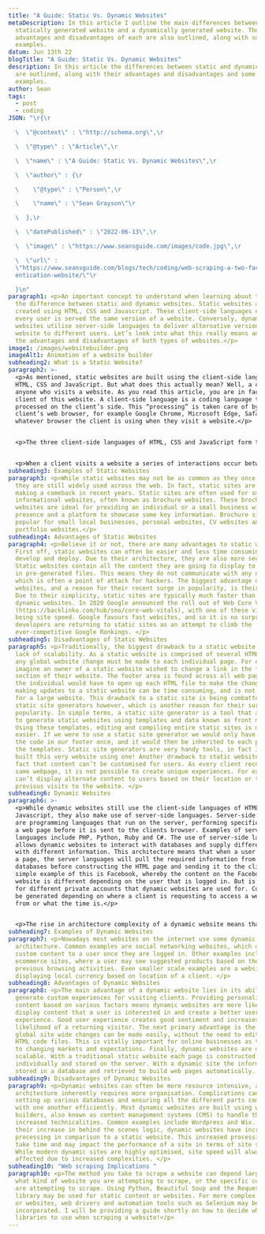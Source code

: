 ```yaml
---
title: "A Guide: Static Vs. Dynamic Websites"
metaDescription: In this article I outline the main differences between a
  statically generated website and a dynamically generated website. The main
  advantages and disadvantages of each are also outlined, along with some
  examples.
datum: Jun 13th 22
blogTitle: "A Guide: Static Vs. Dynamic Websites"
description: In this article the differences between static and dynamic websites
  are outlined, along with their advantages and disadvantages and some common
  examples.
author: Sean
tags:
  - post
  - coding
JSON: "\r{\r

  \  \"@context\" : \"http://schema.org\",\r

  \  \"@type\" : \"Article\",\r

  \  \"name\" : \"A Guide: Static Vs. Dynamic Websites\",\r

  \  \"author\" : {\r

  \    \"@type\" : \"Person\",\r

  \    \"name\" : \"Sean Grayson\"\r

  \  },\r

  \  \"datePublished\" : \"2022-06-13\",\r

  \  \"image\" : \"https://www.seansguide.com/images/code.jpg\",\r

  \  \"url\" :
  \"https://www.seansguide.com/blogs/tech/coding/web-scraping-a-two-factor-auth\
  entication-website/\"\r

  }\n"
paragraph1: <p>An important concept to understand when learning about the web is
  the difference between static and dynamic websites. Static websites are
  created using HTML, CSS and Javascript. These client-side languages ensure
  every user is served the same version of a website. Conversely, dynamic
  websites utilise server-side languages to deliver alternative versions of a
  website to different users. Let’s look into what this really means and explore
  the advantages and disadvantages of both types of websites.</p>
image1: /images/websitebuilder.png
imageAlt1: Animation of a website builder
subheading2: What is a Static Website?
paragraph2: >-
  <p>As mentioned, static websites are built using the client-side languages of
  HTML, CSS and JavaScript. But what does this actually mean? Well, a client is
  anyone who visits a website. As you read this article, you are in fact a
  client of this website. A client-side language is a coding language that is
  processed on the client’s side. This “processing” is taken care of by the
  client’s web browser, for example Google Chrome, Microsoft Edge, Safari, or
  whatever browser the client is using when they visit a website.</p>


  <p>The three client-side languages of HTML, CSS and JavaScript form the building blocks of today’s web. HTML files provide the structure of a website while CSS provides the styling. JavaScript contributes by providing functionality to different elements on a website, for example a button that displays more information when clicked. </p>


  <p>When a client visits a website a series of interactions occur between the client’s device and the server which stores the website. The client’s browser requests the files required to display the website on the client’s device. In the case of a static website, the server simply sends the required HTML, CSS and JavaScript files to the client’s browser. During this exchange between the client and the server, none of the files required for the website are altered. This means that every client who requests the website from the server is delivered the exact same content, meaning the website is the same for everyone who visits. Using JavaScript and CSS, a static website can be made interactive, but the term “static website” arises from the fact that the content is essentially the same. A static website does not depend on a database design whereby different information is pulled from the database and displayed depending on the client. </p>
subheading3: Examples of Static Websites
paragraph3: <p>While static websites may not be as common as they once were,
  they are still widely used across the web. In fact, static sites are even
  making a comeback in recent years. Static sites are often used for small
  informational websites, often known as brochure websites. These brochure
  websites are ideal for providing an individual or a small business with a web
  presence and a platform to showcase some key information. Brochure sites are
  popular for small local businesses, personal websites, CV websites and
  portfolio websites.</p>
subheading4: Advantages of Static Websites
paragraph4: <p>Believe it or not, there are many advantages to static websites.
  First off, static websites can often be easier and less time consuming to
  develop and deploy. Due to their architecture, they are also more secure.
  Static websites contain all the content they are going to display to a client
  in pre-generated files. This means they do not communicate with any databases,
  which is often a point of attack for hackers. The biggest advantage of static
  websites, and a reason for their recent surge in popularity, is their speed.
  Due to their simplicity, static sites are typically much faster than clunky
  dynamic websites. In 2020 Google announced the roll out of Web Core Vitals
  (https://backlinko.com/hub/seo/core-web-vitals), with one of these vitals
  being site speed. Google favours fast websites, and so it is no surprise that
  developers are returning to static sites as an attempt to climb the
  ever-competitive Google Rankings. </p>
subheading5: Disadvantages of Static Websites
paragraph5: <p>Traditionally, the biggest drawback to a static website is the
  lack of scalability. As a static website is comprised of several HTML pages,
  any global website change must be made to each individual page. For example,
  imagine an owner of a static website wished to change a link in the footer
  section of their website. The footer area is found across all web pages and so
  the individual would have to open up each HTML file to make the change. Thus,
  making updates to a static website can be time consuming, and is not practical
  for a large website. This drawback to a static site is being combatted by
  static site generators however, which is another reason for their surge in
  popularity. In simple terms, a static site generator is a tool that allows you
  to generate static websites using templates and data known as front matter.
  Using these templates, editing and compiling entire static sites is made much
  easier. If we were to use a static site generator we would only have to change
  the code in our footer once, and it would then be inherited to each page via
  the templates. Static site generators are very handy tools, in fact I have
  built this very website using one! Another drawback to static websites is the
  fact that content can’t be customised for users. As every client receives the
  same webpage, it is not possible to create unique experiences. For example, we
  can’t display alternate content to users based on their location or their
  previous visits to the website. </p>
subheading6: Dynamic Websites
paragraph6: >-
  <p>While dynamic websites still use the client-side languages of HTML, CSS and
  Javascript, they also make use of server-side languages. Server-side languages
  are programming languages that run on the server, performing specific tasks on
  a web page before it is sent to the clients browser. Examples of server-side
  languages include PHP, Python, Ruby and C#. The use of server-side languages
  allows dynamic websites to interact with databases and supply different users
  with different information. This architecture means that when a user requests
  a page, the server languages will pull the required information from various
  databases before constructing the HTML page and sending it to the client. A
  simple example of this is Facebook, whereby the content on the Facebook
  website is different depending on the user that is logged in. But is not just
  for different private accounts that dynamic websites are used for. Content may
  be generated depending on where a client is requesting to access a website
  from or what the time is.</p>


  <p>The rise in architecture complexity of a dynamic website means that loading can take some time, especially if a user is requesting a lot of information and multiple databases must be queried. A client does not visualise this extended process however, and instead only sees the web page load speed. </p>
subheading7: Examples of Dynamic Websites
paragraph7: <p>Nowadays most websites on the internet use some dynamic
  architecture. Common examples are social networking websites, which display
  custom content to a user once they are logged in. Other examples include
  ecommerce sites, where a user may see suggested products based on their
  previous browsing activities. Even smaller scale examples are a website
  displaying local currency based on location of a client. </p>
subheading8: Advantages of Dynamic Websites
paragraph8: <p>The main advantage of a dynamic website lies in its ability to
  generate custom experiences for visiting clients. Providing personalised
  content based on various factors means dynamic websites are more likely to
  display content that a user is interested in and create a better user
  experience. Good user experience creates good sentiment and increases the
  likelihood of a returning visitor. The next primary advantage is the fact that
  global site wide changes can be made easily, without the need to edit multiple
  HTML code files. This is vitally important for online businesses as they adapt
  to changing markets and expectations. Finally, dynamic websites are quite
  scalable. With a traditional static website each page is constructed
  individually and stored on the server. With a dynamic site the information is
  stored in a database and retrieved to build web pages automatically. </p>
subheading9: Disadvantages of Dynamic Websites
paragraph9: <p>Dynamic websites can often be more resource intensive, as their
  architecture inherently requires more organisation. Complications can arise in
  setting up various databases and ensuring all the different parts communicate
  with one another efficiently. Most dynamic websites are built using website
  builders, also known as content management systems (CMS) to handle these
  increased technicalities. Common examples include Wordpress and Wix. Due to
  their increase in behind the scenes logic, dynamic websites have increased
  processing in comparison to a static website. This increased processing can
  take time and may impact the performance of a site in terms of site speed.
  While modern dynamic sites are highly optimised, site speed will always be
  affected due to increased complexities. </p>
subheading10: "Web scraping Implications "
paragraph10: <p>The method you take to scrape a website can depend largely on
  what kind of website you are attempting to scrape, or the specific content you
  are attempting to scrape. Using Python, Beautiful Soup and the Requests
  library may be used for static content or websites. For more complex content
  or websites, web drivers and automation tools such as Selenium may be
  incorporated. I will be providing a guide shortly on how to decide what
  libraries to use when scraping a website!</p>
---
```

